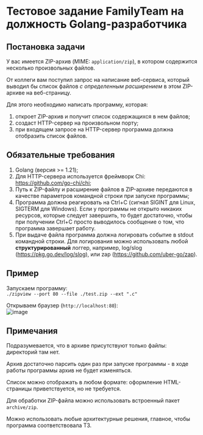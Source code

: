 # Тестовое задание FamilyTeam на должность Golang-разработчика

## Постановка задачи

У вас имеется ZIP-архив (MIME: `application/zip`), в котором содержится несколько произвольных файлов.

От коллеги вам поступил запрос на написание веб-сервиса, который выводил бы список файлов *с определенным расширением* в этом ZIP-архиве на веб-страницу.

Для этого необходимо написать программу, которая:
1. откроет ZIP-архив и получит список содержащихся в нем файлов;
2. создаст HTTP-сервер на произвольном порту;
3. при входящем запросе на HTTP-сервер программа должна отобразить список файлов.

## Обязательные требования

1. Golang (версия >= 1.21);
2. Для HTTP-сервера используется фреймворк Chi: https://github.com/go-chi/chi;
3. Путь к ZIP-файлу и расширение файлов в ZIP-архиве передаются в качестве параметров командной строки при запуске программы;
4. Программа должна реагировать на Ctrl+C (сигнал SIGINT для Linux, SIGTERM для Windows). Если у программы не открыто никаких ресурсов, которые следует завершить, то будет достаточно, чтобы при получении Ctrl+C просто выводилось сообщение о том, что программа завершает работу.
5. При выдаче файла программа должна логировать событие в stdout командной строки. Для логирования можно использовать любой **структурированный** логгер, например, log/slog (https://pkg.go.dev/log/slog), или zap (https://github.com/uber-go/zap).

## Пример

Запускаем программу:\
`./zipview --port 80 --file ./test.zip --ext ".c"`

Открываем браузер (`http://localhost:80`):\
![image](https://github.com/plantatorbob/golang-test/assets/114222940/07a38cba-c4cd-477b-9d38-e91c13e402bc)

## Примечания

Подразумевается, что в архиве присутствуют только файлы: директорий там нет.

Архив достаточно парсить один раз при запуске программы - в ходе работы программы архив не будет изменяться.

Список можно отображать в любом формате: оформление HTML-страницы приветствуется, но не требуется.

Для обработки ZIP-файла можно использовать встроенный пакет `archive/zip`.

Можно использовать любые архитектурные решения, главное, чтобы программа соответствовала ТЗ.
